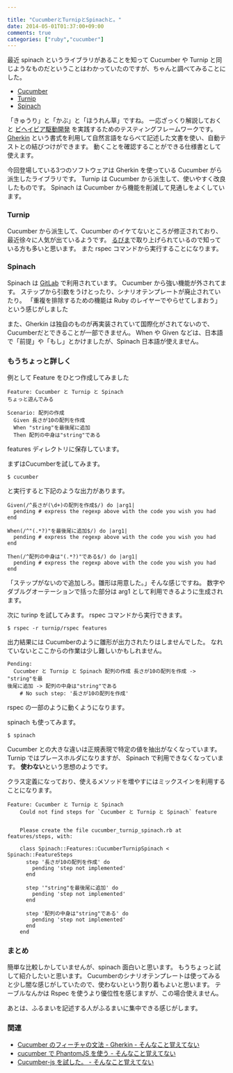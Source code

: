 ```yaml
---

title: "CucumberとTurnipとSpinachと。"
date: 2014-05-01T01:37:00+09:00
comments: true
categories: ["ruby","cucumber"]
---
```


最近 spinach というライブラリがあることを知って Cucumber や Turnip と同じようなものだということはわかっていたのですが、ちゃんと調べてみることにした。

* [Cucumber](http://cukes.info/)
* [Turnip](https://github.com/jnicklas/turnip)
* [Spinach](https://github.com/codegram/spinach)

「きゅうり」と「かぶ」と「ほうれん草」ですね。
一応ざっくり解説しておくと [ビヘイビア駆動開発](http://ja.wikipedia.org/wiki/%E3%83%93%E3%83%98%E3%82%A4%E3%83%93%E3%82%A2%E9%A7%86%E5%8B%95%E9%96%8B%E7%99%BA) を実践するためのテスティングフレームワークです。
[Gherkin](https://github.com/cucumber/gherkin) という書式を利用して自然言語をならべて記述した文書を使い、自動テストとの結びつけができます。
動くことを確認することができる仕様書として使えます。

今回登場している3つのソフトウェアは Gherkin を使っている Cucumber がら派生したライブラリです。
Turnip は Cucumber から派生して、使いやすく改良したものです。
Spinach は Cucumber から機能を削減して見通しをよくしています。

### Turnip

Cucumber から派生して、Cucumber のイケてないところが修正されており、最近徐々に人気が出ているようです。
[るびま](http://magazine.rubyist.net/?0042-FromCucumberToTurnip)で取り上げられているので知っている方も多いと思います。
また rspec コマンドから実行することになります。


### Spinach

Spinach は [GitLab](https://github.com/gitlabhq/gitlabhq/blob/master/features/steps/help.rb) で利用されています。
Cucumber から強い機能が外されてます。
ステップから引数をうけとったり、シナリオテンプレートが廃止されていたり。
「重複を排除するための機能は Ruby のレイヤーでやらせてしまおう」という感じがしました

また、Gherkin は独自のものが再実装されていて国際化がされてないので、Cucumberだとできることが一部できません。
When や Given などは、日本語で「前提」や「もし」とかけましたが、Spinach 日本語が使えません。


### もうちょっと詳しく

例として Feature をひとつ作成してみました

```
Feature: Cucumber と Turnip と Spinach
ちょっと遊んでみる

Scenario: 配列の作成
  Given 長さが10の配列を作成
  When "string"を最後尾に追加
  Then 配列の中身は"string"である
```

features ディレクトリに保存しています。

まずはCucumberを試してみます。

```
$ cucumber
```

と実行すると下記のような出力があります。

```
Given(/^長さが(\d+)の配列を作成$/) do |arg1|
  pending # express the regexp above with the code you wish you had
end

When(/^"(.*?)"を最後尾に追加$/) do |arg1|
  pending # express the regexp above with the code you wish you had
end

Then(/^配列の中身は"(.*?)"である$/) do |arg1|
  pending # express the regexp above with the code you wish you had
end
```

「ステップがないので追加しろ。雛形は用意した。」そんな感じですね。
数字やダブルグオーテーションで括った部分は arg1 として利用できるように生成されます。


次に turinp を試してみます。
rspec コマンドから実行できます。

```
$ rspec -r turnip/rspec features
```

出力結果には Cucumberのように雛形が出力されたりはしませんでした。
なれていないとここからの作業は少し難しいかもしれません。

```
Pending:
  Cucumber と Turnip と Spinach 配列の作成 長さが10の配列を作成 -> "string"を最
後尾に追加 -> 配列の中身は"string"である
    # No such step: '長さが10の配列を作成'
```

rspec の一部のように動くようになります。

spinach も使ってみます。

```
$ spinach
```

Cucumber との大きな違いは正規表現で特定の値を抽出がなくなっています。
Turnip ではプレースホルダになりますが、 Spinach で利用できなくなっています。
**使わない**という思想のようです。

クラス定義になっており、使えるメソッドを増やすにはミックスインを利用することになります。

```
Feature: Cucumber と Turnip と Spinach
    Could not find steps for `Cucumber と Turnip と Spinach` feature


    Please create the file cucumber_turnip_spinach.rb at features/steps, with:

    class Spinach::Features::CucumberTurnipSpinach < Spinach::FeatureSteps
      step '長さが10の配列を作成' do
        pending 'step not implemented'
      end

      step '"string"を最後尾に追加' do
        pending 'step not implemented'
      end

      step '配列の中身は"string"である' do
        pending 'step not implemented'
      end
    end
```

### まとめ

簡単な比較しかしていませんが、spinach 面白いと思います。
もうちょっと試して紹介したいと思います。
Cucumberのシナリオテンプレートは使ってみると少し闇な感じがしていたので、使わないという割り着もよいと思います。
テーブルなんかは Rspec を使うより優位性を感じますが、この場合使えません。

あとは、ふるまいを記述する人がふるまいに集中できる感じがします。

### 関連

* [Cucumber のフィーチャの文法 - Gherkin - そんなこと覚えてない](http://blog.eiel.info/blog/2013/02/12/gherkin/)
* [cucumber で PhantomJS を使う - そんなこと覚えてない](http://blog.eiel.info/blog/2013/05/23/cucumber-with-phantomjs/)
* [Cucumber-js を試した。 - そんなこと覚えてない](http://blog.eiel.info/blog/2013/09/03/cucumber-js/)

